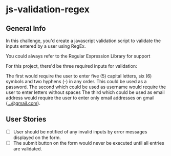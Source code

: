 # js-validation-regex

## General Info

In this challenge, you'd create a javascript validation script to validate the inputs entered by a user using RegEx.

You could always refer to the Regular Expression Library for support

For this project, there'd be three required inputs for validation:

The first would require the user to enter five (5) capital letters, six (6) symbols and two hyphens (-) in any order. This could be used as a password.
The second which could be used as username would require the user to enter letters without spaces
The third which could be used as email address would require the user to enter only email addresses on gmail (...@gmail.com).

## User Stories

* [ ] User should be notified of any invalid inputs by error messages displayed on the form.
* [ ] The submit button on the form would never be executed until all entries are validated.
